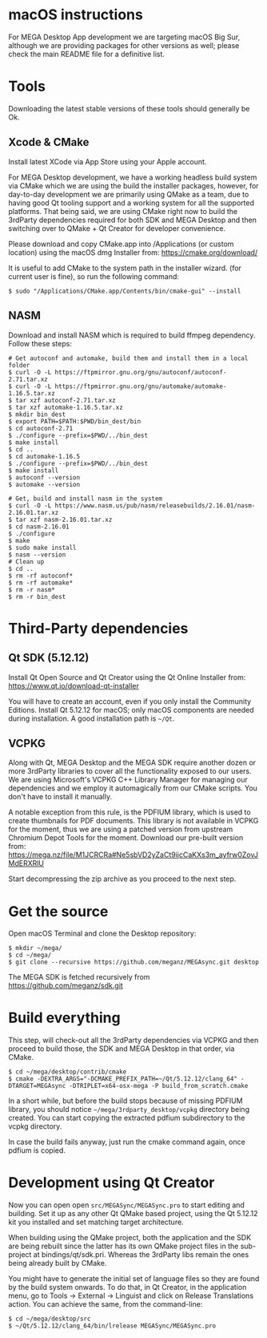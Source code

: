 # macOS instructions

For MEGA Desktop App development we are targeting macOS Big Sur, although we are providing
packages for other versions as well; please check the main README file for a definitive
list.

# Tools

Downloading the latest stable versions of these tools should generally be Ok.

## Xcode & CMake

Install latest XCode via App Store using your Apple account.

For MEGA Desktop development, we have a working headless build system via CMake
which we are using the build the installer packages, however, for day-to-day
development we are primarily using QMake as a team, due to having good Qt
tooling support and a working system for all the supported platforms. That being
said, we are using CMake right now to build the 3rdParty dependencies required
for both SDK and MEGA Desktop and then switching over to QMake + Qt Creator for
developer convenience.

Please download and copy CMake.app into /Applications (or custom location) using the macOS
dmg Installer from:
https://cmake.org/download/

It is useful to add CMake to the system path in the installer wizard. (for current user is
fine), so run the following command:
```
$ sudo "/Applications/CMake.app/Contents/bin/cmake-gui" --install
```

## NASM

Download and install NASM which is required to build ffmpeg dependency.
Follow these steps:
```
# Get autoconf and automake, build them and install them in a local folder
$ curl -O -L https://ftpmirror.gnu.org/gnu/autoconf/autoconf-2.71.tar.xz
$ curl -O -L https://ftpmirror.gnu.org/gnu/automake/automake-1.16.5.tar.xz
$ tar xzf autoconf-2.71.tar.xz
$ tar xzf automake-1.16.5.tar.xz
$ mkdir bin_dest
$ export PATH=$PATH:$PWD/bin_dest/bin
$ cd autoconf-2.71
$ ./configure --prefix=$PWD/../bin_dest
$ make install
$ cd ..
$ cd automake-1.16.5
$ ./configure --prefix=$PWD/../bin_dest
$ make install
$ autoconf --version
$ automake --version

# Get, build and install nasm in the system
$ curl -O -L https://www.nasm.us/pub/nasm/releasebuilds/2.16.01/nasm-2.16.01.tar.xz
$ tar xzf nasm-2.16.01.tar.xz
$ cd nasm-2.16.01
$ ./configure
$ make
$ sudo make install
$ nasm --version
# Clean up
$ cd ..
$ rm -rf autoconf*
$ rm -rf automake*
$ rm -r nasm*
$ rm -r bin_dest
```

# Third-Party dependencies

## Qt SDK (5.12.12)

Install Qt Open Source and Qt Creator using the Qt Online Installer from:
https://www.qt.io/download-qt-installer

You will have to create an account, even if you only install the Community Editions.
Install Qt 5.12.12 for macOS; only macOS components are needed during installation.
A good installation path is `~/Qt`.

## VCPKG

Along with Qt, MEGA Desktop and the MEGA SDK require another dozen or more
3rdParty libraries to cover all the functionality exposed to our users. We are
using Microsoft's VCPKG C++ Library Manager for managing our dependencies and we
employ it automagically from our CMake scripts. You don't have to install it
manually.

A notable exception from this rule, is the PDFIUM library, which is used to
create thumbnails for PDF documents. This library is not available in VCPKG for
the moment, thus we are using a patched version from upstream Chromium Depot
Tools for the moment. Download our pre-built version from:
https://mega.nz/file/M1JCRCRa#Ne5sbVD2yZaCt9ijcCaKXs3m_ayfrw0ZovJMdERXRlU

Start decompressing the zip archive as you proceed to the next step.

# Get the source

Open macOS Terminal and clone the Desktop repository:
```
$ mkdir ~/mega/
$ cd ~/mega/
$ git clone --recursive https://github.com/meganz/MEGAsync.git desktop
```

The MEGA SDK is fetched recursively from https://github.com/meganz/sdk.git

# Build everything

This step, will check-out all the 3rdParty dependencies via VCPKG and then
proceed to build those, the SDK and MEGA Desktop in that order, via CMake.

```
$ cd ~/mega/desktop/contrib/cmake
$ cmake -DEXTRA_ARGS="-DCMAKE_PREFIX_PATH=~/Qt/5.12.12/clang_64" -DTARGET=MEGAsync -DTRIPLET=x64-osx-mega -P build_from_scratch.cmake
```

In a short while, but before the build stops because of missing PDFIUM library, you should
notice `~/mega/3rdparty_desktop/vcpkg` directory being created. You can start copying
the extracted pdfium subdirectory to the vcpkg directory.

In case the build fails anyway, just run the cmake command again, once pdfium is copied.

# Development using Qt Creator

Now you can open open `src/MEGASync/MEGASync.pro` to start editing and building. Set it up
as any other Qt QMake based project, using the Qt 5.12.12 kit you installed and set
matching target architecture.

When building using the QMake project, both the application and the SDK are
being rebuilt since the latter has its own QMake project files in the
sub-project at bindings/qt/sdk.pri. Whereas the 3rdParty libs remain the ones
being already built by CMake.

You might have to generate the initial set of language files so they are found
by the build system onwards. To do that, in Qt Creator, in the application menu,
go to Tools -> External -> Linguist and click on Release Translations action.
You can achieve the same, from the command-line:
```
$ cd ~/mega/desktop/src
$ ~/Qt/5.12.12/clang_64/bin/lrelease MEGASync/MEGASync.pro
```
